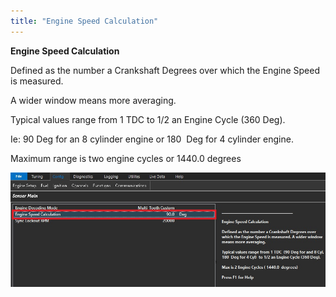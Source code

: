 ```yaml
---
title: "Engine Speed Calculation"
---
```


**Engine Speed Calculation**


Defined as the number a Crankshaft Degrees over which the Engine Speed is measured.&nbsp;

A wider window means more averaging.&nbsp;


Typical values range from 1 TDC to 1/2 an Engine Cycle (360 Deg).

Ie: 90 Deg for an 8 cylinder engine or 180&nbsp; Deg for 4 cylinder engine.&nbsp;


Maximum range is two engine cycles or 1440.0 degrees


![Image](</img/AA main13.jpg>)


